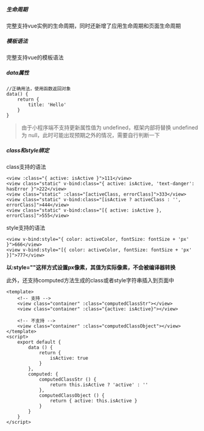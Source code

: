 ##### 生命周期

完整支持vue实例的生命周期，同时还新增了应用生命周期和页面生命周期

##### 模板语法

完整支持vue的模板语法

##### data属性

```
//正确用法，使用函数返回对象
data() {
    return {
        title: 'Hello'
    }
}
```


> 由于小程序端不支持更新属性值为 undefined，框架内部将替换 undefined 为 null，此时可能出现预期之外的情况，需要自行判断一下

##### class和style绑定

class支持的语法
```
<view :class="{ active: isActive }">111</view>
<view class="static" v-bind:class="{ active: isActive, 'text-danger': hasError }">222</view>
<view class="static" :class="[activeClass, errorClass]">333</view>
<view class="static" v-bind:class="[isActive ? activeClass : '', errorClass]">444</view>
<view class="static" v-bind:class="[{ active: isActive }, errorClass]">555</view>
```

style支持的语法
```
<view v-bind:style="{ color: activeColor, fontSize: fontSize + 'px' }">666</view>
<view v-bind:style="[{ color: activeColor, fontSize: fontSize + 'px' }]">777</view>
```

**以:style=""这样方式设置px像素，其值为实际像素，不会被编译器转换**

此外，还支持computed方法生成的class或者style字符串插入到页面中
```
<template>
    <!-- 支持 -->
    <view class="container" :class="computedClassStr"></view>
    <view class="container" :class="{active: isActive}"></view>

    <!-- 不支持 -->
    <view class="container" :class="computedClassObject"></view>
</template>
<script>
    export default {
        data () {
            return {
                isActive: true
            }
        },
        computed: {
            computedClassStr () {
                return this.isActive ? 'active' : ''
            },
            computedClassObject () {
                return { active: this.isActive }
            }
        }
    }
</script>
```